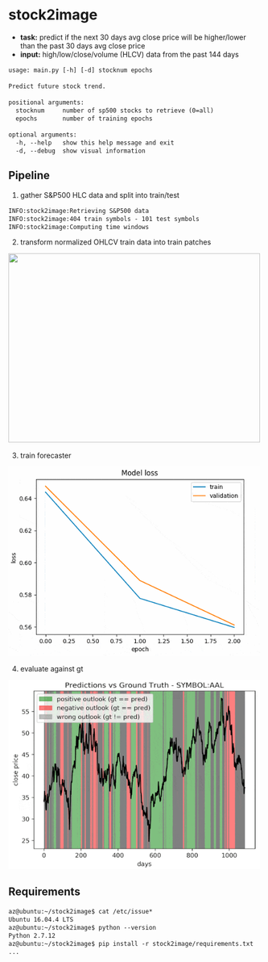 # stock2image
* __task:__ predict if the next 30 days avg close price will be higher/lower than the past 30 days avg close price
* __input:__ high/low/close/volume (HLCV) data from the past 144 days

```console
usage: main.py [-h] [-d] stocknum epochs

Predict future stock trend.

positional arguments:
  stocknum     number of sp500 stocks to retrieve (0=all)
  epochs       number of training epochs

optional arguments:
  -h, --help   show this help message and exit
  -d, --debug  show visual information
```

## Pipeline
1. gather S&P500 HLC data and split into train/test
```console
INFO:stock2image:Retrieving S&P500 data
INFO:stock2image:404 train symbols - 101 test symbols
INFO:stock2image:Computing time windows
```

2. transform normalized OHLCV train data into train patches
<img src="./res/create.gif" width="500" height="375" />

3. train forecaster
<img src="./res/train.gif" width="500" height="375" />

4. evaluate against gt
<img src="./res/evaluate.gif" width="500" height="375" />

## Requirements
```console
az@ubuntu:~/stock2image$ cat /etc/issue*
Ubuntu 16.04.4 LTS
az@ubuntu:~/stock2image$ python --version
Python 2.7.12
az@ubuntu:~/stock2image$ pip install -r stock2image/requirements.txt
...
```
